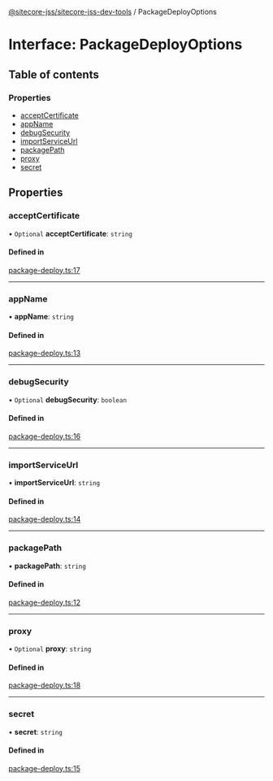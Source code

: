 [@sitecore-jss/sitecore-jss-dev-tools](../README.md) / PackageDeployOptions

# Interface: PackageDeployOptions

## Table of contents

### Properties

- [acceptCertificate](PackageDeployOptions.md#acceptcertificate)
- [appName](PackageDeployOptions.md#appname)
- [debugSecurity](PackageDeployOptions.md#debugsecurity)
- [importServiceUrl](PackageDeployOptions.md#importserviceurl)
- [packagePath](PackageDeployOptions.md#packagepath)
- [proxy](PackageDeployOptions.md#proxy)
- [secret](PackageDeployOptions.md#secret)

## Properties

### acceptCertificate

• `Optional` **acceptCertificate**: `string`

#### Defined in

[package-deploy.ts:17](https://github.com/Sitecore/jss/blob/68494a742/packages/sitecore-jss-dev-tools/src/package-deploy.ts#L17)

___

### appName

• **appName**: `string`

#### Defined in

[package-deploy.ts:13](https://github.com/Sitecore/jss/blob/68494a742/packages/sitecore-jss-dev-tools/src/package-deploy.ts#L13)

___

### debugSecurity

• `Optional` **debugSecurity**: `boolean`

#### Defined in

[package-deploy.ts:16](https://github.com/Sitecore/jss/blob/68494a742/packages/sitecore-jss-dev-tools/src/package-deploy.ts#L16)

___

### importServiceUrl

• **importServiceUrl**: `string`

#### Defined in

[package-deploy.ts:14](https://github.com/Sitecore/jss/blob/68494a742/packages/sitecore-jss-dev-tools/src/package-deploy.ts#L14)

___

### packagePath

• **packagePath**: `string`

#### Defined in

[package-deploy.ts:12](https://github.com/Sitecore/jss/blob/68494a742/packages/sitecore-jss-dev-tools/src/package-deploy.ts#L12)

___

### proxy

• `Optional` **proxy**: `string`

#### Defined in

[package-deploy.ts:18](https://github.com/Sitecore/jss/blob/68494a742/packages/sitecore-jss-dev-tools/src/package-deploy.ts#L18)

___

### secret

• **secret**: `string`

#### Defined in

[package-deploy.ts:15](https://github.com/Sitecore/jss/blob/68494a742/packages/sitecore-jss-dev-tools/src/package-deploy.ts#L15)
